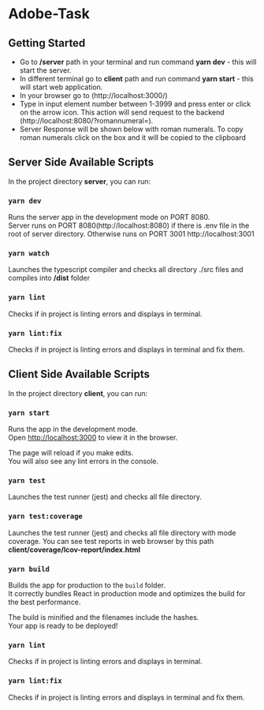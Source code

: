 # Adobe-Task

## Getting Started

-   Go to **/server** path in your terminal and run command **yarn dev** - this will start the server.
-   In different terminal go to **client** path and run command **yarn start** - this will start web application.
-   In your browser go to (http://localhost:3000/)
-   Type in input element number between 1-3999 and press enter or click on the arrow icon. This action will send request to the backend (http://localhost:8080/?romannumeral=<number>).
-   Server Response will be shown below with roman numerals. To copy roman numerals click on the box and it will be copied to the clipboard

## Server Side Available Scripts

In the project directory **server**, you can run:

### `yarn dev`

Runs the server app in the development mode on PORT 8080.\
Server runs on PORT 8080(http://localhost:8080) if there is .env file in the root of server directory. Otherwise runs on PORT 3001 http://localhost:3001

### `yarn watch`

Launches the typescript compiler and checks all directory ./src files and compiles into **/dist** folder

### `yarn lint`

Checks if in project is linting errors and displays in terminal.

### `yarn lint:fix`

Checks if in project is linting errors and displays in terminal and fix them.

## Client Side Available Scripts

In the project directory **client**, you can run:

### `yarn start`

Runs the app in the development mode.\
Open [http://localhost:3000](http://localhost:3000) to view it in the browser.

The page will reload if you make edits.\
You will also see any lint errors in the console.

### `yarn test`

Launches the test runner (jest) and checks all file directory.

### `yarn test:coverage`

Launches the test runner (jest) and checks all file directory with mode coverage.
You can see test reports in web browser by this path **client/coverage/lcov-report/index.html**

### `yarn build`

Builds the app for production to the `build` folder.\
It correctly bundles React in production mode and optimizes the build for the best performance.

The build is minified and the filenames include the hashes.\
Your app is ready to be deployed!

### `yarn lint`

Checks if in project is linting errors and displays in terminal.

### `yarn lint:fix`

Checks if in project is linting errors and displays in terminal and fix them.
